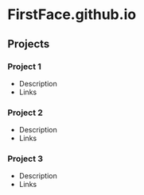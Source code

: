 # FirstFace.github.io

## Projects
### Project 1
- Description
- Links

### Project 2
- Description
- Links

### Project 3
- Description
- Links
